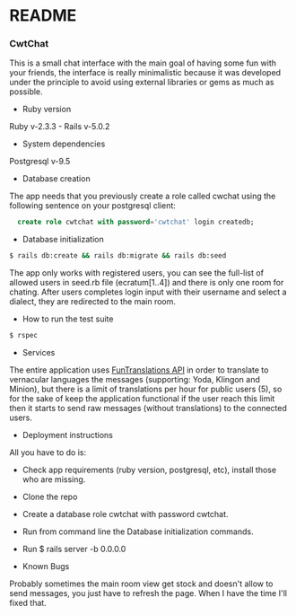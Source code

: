 # README

### CwtChat
This is a small chat interface with the main goal of having some fun with your friends, the interface is really minimalistic because it was developed under the principle to avoid using external libraries or gems as much as possible.

* Ruby version

Ruby v-2.3.3 - Rails v-5.0.2

* System dependencies

Postgresql v-9.5

* Database creation

The app needs that you previously create a role called cwchat using the following sentence on your postgresql client:

```sql
  create role cwtchat with password='cwtchat' login createdb;
```

* Database initialization

```sh
$ rails db:create && rails db:migrate && rails db:seed
```
The app only works with registered users, you can see the full-list of allowed users in seed.rb file (ecratum[1..4]) and there is only one room for chating. After users completes login input with their username and select a dialect, they are redirected to the main room.

* How to run the test suite

```sh
$ rspec
```

* Services

The entire application uses [FunTranslations API](http://http://funtranslations.com/api) in order to translate to vernacular languages the messages (supporting: Yoda, Klingon and Minion), but there is a limit of translations per hour for public users (5), so for the sake of keep the application functional if the user reach this limit then it starts to send raw messages (without translations) to the connected users.

* Deployment instructions

All you have to do is:
* Check app requirements (ruby version, postgresql, etc), install those who are missing.
* Clone the repo
* Create a database role cwtchat with password cwtchat.
* Run from command line the Database initialization commands.
* Run $ rails server -b 0.0.0.0

* Known Bugs

Probably sometimes the main room view get stock and doesn't allow to send messages, you just have to refresh the page. When I have the time I'll fixed that.
